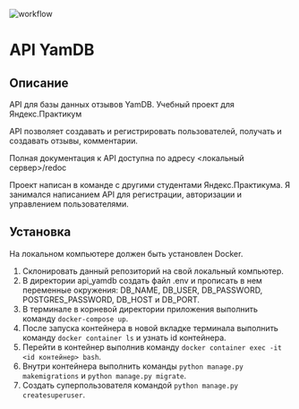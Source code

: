 ![workflow](https://github.com/dmitry-brezgunov/yamdb_final/workflows/yamdb-workflow/badge.svg)
# API YamDB
## Описание
API для базы данных отзывов YamDB. Учебный проект для Яндекс.Практикум

API позволяет создавать и регистрировать пользователей, получать и создавать отзывы, комментарии. 

Полная документация к API доступна по адресу <локальный сервер>/redoc 

Проект написан в команде с другими студентами Яндекс.Практикума. Я занимался написанием API для регистрации, авторизации и управлением пользователями. 

## Установка
На локальном компьютере должен быть установлен Docker.

1. Склонировать данный репозиторий на свой локальный компьютер.
2. В директории api_yamdb создать файл .env и прописать в нем переменные окружения: DB_NAME, DB_USER, DB_PASSWORD, POSTGRES_PASSWORD, DB_HOST и DB_PORT.
3. В терминале в корневой директории приложения выполнить команду `docker-compose up`.
4. После запуска контейнера в новой вкладке терминала выполнить команду `docker container ls` и узнать id контейнера.
5. Перейти в контейнер выполнив команду `docker container exec -it <id контейнер> bash`.
6. Внутри контейнера выполнить команды `python manage.py makemigrations` и `python manage.py migrate`.
7. Создать суперпользователя командой `python manage.py createsuperuser`.
